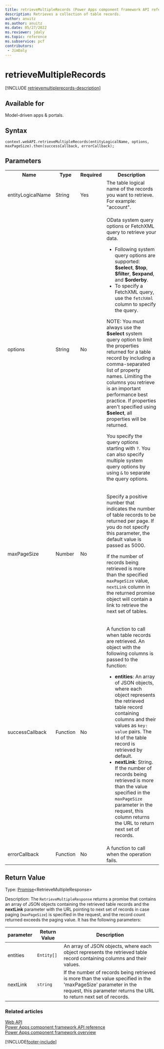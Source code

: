 ```yaml
---
title: retrieveMultipleRecords (Power Apps component framework API reference) | Microsoft Docs
description: Retrieves a collection of table records.
author: anuitz
ms.author: anuitz
ms.date: 05/27/2022
ms.reviewer: jdaly
ms.topic: reference
ms.subservice: pcf
contributors:
 - JimDaly
---
```


# retrieveMultipleRecords

[!INCLUDE [retrievemultiplerecords-description](includes/retrievemultiplerecords-description.md)]

## Available for 

Model-driven apps & portals.

## Syntax

`context.webAPI.retrieveMultipleRecords(entityLogicalName, options, maxPageSize).then(successCallback, errorCallback);`

## Parameters

<table>
<tr>
<th>Name</th>
<th>Type</th>
<th>Required</th>
<th>Description</th>
</tr>
<tr>
<td>entityLogicalName</td>
<td>String</td>
<td>Yes</td>
<td>The table logical name of the records you want to retrieve. For example: &quot;account&quot;.</td>
</tr>
<tr>
<td>options</td>
<td>String</td>
<td>No</td>
<td><p>OData system query options or FetchXML query to retrieve your data. </p> 
<ul>
<li>Following system query options are supported: <b>$select</b>, <b>$top</b>, <b>$filter</b>, <b>$expand</b>, and <b>$orderby</b>.</li>
<li>To specify a FetchXML query, use the <code>fetchXml</code> column to specify the query.</li>
</ul>
<p>NOTE: You must always use the <b>$select</b> system query option to limit the properties returned for a table record by including a comma-separated list of property names. Limiting the columns you retrieve is an important performance best practice. If properties aren't specified using <b>$select</b>, all properties will be returned.</li>
<p>You specify the query options starting with <code>?</code>. You can also specify multiple system query options by using <code>&amp;</code> to separate the query options.
</td>
</tr>
<tr>
<td>maxPageSize</td>
<td>Number</td>
<td>No</td>
<td><p>Specify a positive number that indicates the number of table records to be returned per page. If you do not specify this parameter, the default value is passed as 5000.</p>
<p>If the number of records being retrieved is more than the specified <code>maxPageSize</code> value, <code>nextLink</code> column in the returned promise object will contain a link to retrieve the next set of tables. </td>
</tr>
<tr>
<td>successCallback</td>
<td>Function</td>
<td>No</td>
<td><p>A function to call when table records are retrieved. An object with the following columns is passed to the function:</p>
<ul>
<li><b>entities</b>: An array of JSON objects, where each object represents the retrieved table record containing columns and their values as <code>key: value</code> pairs. The Id of the table record is retrieved by default.</li>
<li><b>nextLink</b>: String. If the number of records being retrieved is more than the value specified in the <code>maxPageSize</code> parameter in the request, this column returns the URL to return next set of records.</li>
</ul>
</td>
</tr>
<tr>
<td>errorCallback</td>
<td>Function</td>
<td>No</td>
<td>A function to call when the operation fails.</td>
</tr>
</table>

## Return Value

Type: [Promise](https://developer.mozilla.org/docs/Web/JavaScript/reference/Global_Objects/Promise)&lt;RetrieveMultipleResponse&gt;

Description: The `RetrieveMultipleResponse` returns a promise that contains an array of JSON objects containing the retrieved table records and the **nextLink** parameter with the URL pointing to next set of records in case paging (`maxPageSize`) is specified in the request, and the record count returned exceeds the paging value. It has the following parameters:

|parameter|Return Value|Description|
|----|------|-------|
|entities|`Entity[]`|An array of JSON objects, where each object represents the retrieved table record containing columns and their values.|
|nextLink|`string`|If the number of records being retrieved is more than the value specified in the 'maxPageSize' parameter in the request, this parameter returns the URL to return next set of records.|


### Related articles

[Web API](../webapi.md)<br/>
[Power Apps component framework API reference](../../reference/index.md)<br/>
[Power Apps component framework overview](../../overview.md)

[!INCLUDE[footer-include](../../../../includes/footer-banner.md)]
